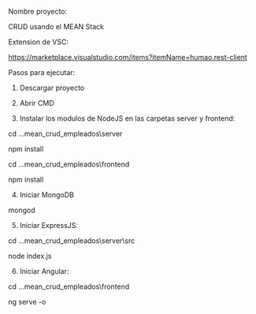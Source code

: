 Nombre proyecto:

CRUD usando el MEAN Stack

Extension de VSC:

https://marketplace.visualstudio.com/items?itemName=humao.rest-client

Pasos para ejecutar:

1) Descargar proyecto

2) Abrir CMD

3) Instalar los modulos de NodeJS en las carpetas server y frontend:

cd ...mean_crud_empleados\server

npm install

cd ...mean_crud_empleados\frontend

npm install

4) Iniciar MongoDB

mongod

5) Iniciar ExpressJS:

cd ...mean_crud_empleados\server\src

node index.js

6) Iniciar Angular:

cd ...mean_crud_empleados\frontend

ng serve -o
